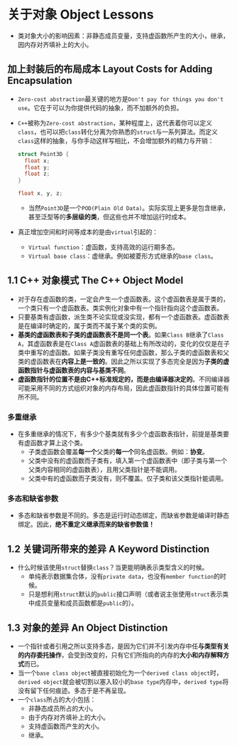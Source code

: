 # 关于对象 Object Lessons

- 类对象大小的影响因素：非静态成员变量，支持虚函数所产生的大小，继承，因内存对齐填补上的大小。

## 加上封装后的布局成本 Layout Costs for Adding Encapsulation

- `Zero-cost abstraction`最关键的地方是`Don't pay for things you don't use`。它在于可以为你提供代码的抽象，而不加额外的负担。
- `C++`被称为`Zero-cost abstraction`，某种程度上，这代表着你可以定义`class`，也可以把`class`转化分离为你熟悉的`struct`与一系列算法。而定义`class`这样的抽象，与你手动这样写相比，不会增加额外的精力与开销：

  ```cpp
  struct Point3D {
    float x;
    float y;
    float z;
  }

  float x, y, z;
  ```

  - 当然`Point3D`是一个`POD(Plain Old Data)`。实际实现上更多是包含继承，甚至泛型等的**多层级的类**，但这些也并不增加运行时成本。
- 真正增加空间和时间等成本的是由`virtual`引起的：
  - `Virtual function`：虚函数，支持高效的运行期多态。
  - `Virtual base class`：虚继承。例如被菱形方式继承的`base class`。

## 1.1 C++ 对象模式 The C++ Object Model

- 对于存在虚函数的类，一定会产生一个虚函数表。这个虚函数表是属于类的，一个类只有一个虚函数表。类实例化对象中有一个指针指向这个虚函数表。
- 只要基类有虚函数，派生类不论实现或没实现，都有一个虚函数表。虚函数表是在编译时确定的，属于类而不属于某个类的实例。
- **基类的虚函数表和子类的虚函数表不是同一个表**。如果`Class B`继承了`Class A`，其虚函数表是在`Class A`虚函数表的基础上有所改动的，变化的仅仅是在子类中重写的虚函数。如果子类没有重写任何虚函数，那么子类的虚函数表和父类的虚函数表在**内容上是一致的**。因此之所以实现了多态完全是因为**子类的虚函数指针与虚函数表的内容与基类不同**。
- **虚函数指针的位置不是由C++标准规定的，而是由编译器决定的**。不同编译器可能采用不同的方式组织对象的内存布局，因此虚函数指针的具体位置可能有所不同。

### 多重继承

- 在多重继承的情况下，有多少个基类就有多少个虚函数表指针，前提是基类要有虚函数才算上这个类。
  - 子类虚函数会覆盖**每一个**父类的**每一个**同名虚函数。例如：**协变**。
  - 父类中没有的虚函数而子类有，填入第一个虚函数表中（即子类与第一个父类内容相同的虚函数表），且用父类指针是不能调用。
  - 父类中有的虚函数而子类没有，则不覆盖。仅子类和该父类指针能调用。

### 多态和缺省参数

- 多态和缺省参数是不同的。多态是运行时动态绑定，而缺省参数是编译时静态绑定。因此，**绝不重定义继承而来的缺省参数值！**

## 1.2 关键词所带来的差异 A Keyword Distinction

- 什么时候该使用`struct`替换`class`？当更能明确表示类型含义的时候。
  - 单纯表示数据集合体，没有`private data`，也没有`member function`的时候。
  - 只是想利用`struct`默认的`public`接口声明（或者说主张使用`struct`表示类中成员变量和成员函数都是`public`的）。

## 1.3 对象的差异 An Object Distinction

- 一个指针或者引用之所以支持多态，是因为它们并不引发内存中任**与类型有关的内存委托操作**，会受到改变的，只有它们所指向的内存的**大小和内存解释方式**而已。
- 当一个`base class object`被直接初始化为一个`derived class object`时，`derived object`就会被切割以塞入较小的`base type`内存中，`derived type`将没有留下任何痕迹。多态于是不再呈现。
- 一个`class`所占的大小包括：
  - 非静态成员所占的大小。
  - 由于内存对齐填补上的大小。
  - 支持虚函数而产生的大小。
  - 继承。
